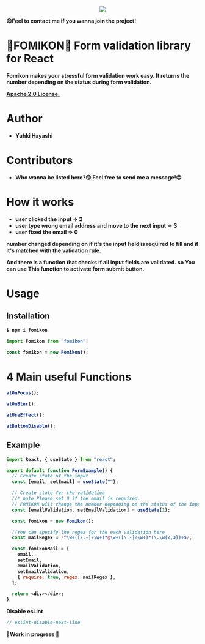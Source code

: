 <p align="center">
<img src="https://user-images.githubusercontent.com/37522195/148507084-8eb86ea3-ea44-4e1b-9394-47b4d5971067.png"/>

<strong>😊Feel to contact me if you wanna join the project!<strong>

</p>

# 👾FOMIKON👾 Form validation library for React

Fomikon makes your stressful form validation work easy.
It returns the number depending on the status during form validation.

[Apache 2.0 License.](https://github.com/cosmo2357/fomikon/LICENSE)

# Author

- Yuhki Hayashi

# Contributors

- Who wanna be listed here?😏 Feel free to send me a message!😊

# How it works

- user clicked the input => 2
- user type wrong email address and move to the next input => 3
- user fixed the email => 0

number changed depending on if it's the input field is required to fill and if it's matched with the validation rule.

And there is a function that checks if all input fields are validated.
so You can use This function to activate form submit button.

# Usage

## Installation

```bash
$ npm i fomikon
```

```javascript
import Fomikon from "fomikon";
```

```javascript
const fomikon = new Fomikon();
```

# 4 Main useful Functions

```javascript
atOnFocus();
```

```javascript
atOnBlur();
```

```javascript
atUseEffect();
```

```javascript
atButtonDisable();
```

## Example

```javascript
import React, { useState } from "react";

export default function FormExample() {
  // Create state of the input
  const [email, setEmail] = useState("");

  // Create state for the validation
  //* note Please set 0 if the email is required.
  // FOMIKON will change the number depending on the status of the input.
  const [emailValidation, setEmailValidation] = useState(1);

  const fomikon = new Fomikon();

  //You can specify the regex for the each validation here
  const mailRegex = /^\w+([\.-]?\w+)*@\w+([\.-]?\w+)*(\.\w{2,3})+$/;

  const fomikonMail = [
    email,
    setEmail,
    emailValidation,
    setEmailValidation,
    { require: true, regex: mailRegex },
  ];

  return <div></div>;
}
```

Disable esLint

```javascript
// eslint-disable-next-line
```

👷Work in progress 👷
